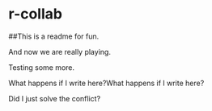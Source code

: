 # r-collab

##This is a readme for fun.

And now we are really playing.

Testing some more. 

What happens if I write here?What happens if I write here?

Did I just solve the conflict?
